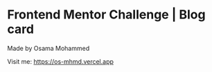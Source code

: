 # Frontend Mentor Challenge | Blog card

Made by Osama Mohammed

Visit me: https://os-mhmd.vercel.app

